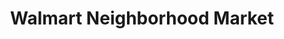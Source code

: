 ---
title: "Walmart Neighborhood Market"
url: /winterville/walmart-neighborhood-market/
shop: Supermarkt
---